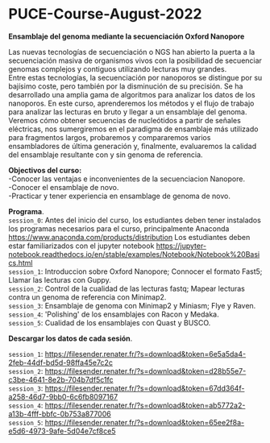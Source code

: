 # PUCE-Course-August-2022

**Ensamblaje del genoma mediante la secuenciación Oxford Nanopore**

Las nuevas tecnologías de secuenciación o NGS han abierto la puerta a la secuenciación masiva de organismos vivos con la posibilidad de secuenciar genomas complejos y contiguos utilizando lecturas muy grandes.  
Entre estas tecnologías, la secuenciación por nanoporos se distingue por su bajísimo coste, pero también por la disminución de su precisión. Se ha desarrollado una amplia gama de algoritmos para analizar los datos de los nanoporos.
En este curso, aprenderemos los métodos y el flujo de trabajo para analizar las lecturas en bruto y llegar a un ensamblaje del genoma.  
Veremos cómo obtener secuencias de nucleótidos a partir de señales eléctricas, nos sumergiremos en el paradigma de ensamblaje más utilizado para fragmentos largos, probaremos y compararemos varios ensambladores de última generación y, finalmente, evaluaremos la calidad del ensamblaje resultante con y sin genoma de referencia.

**Objectivos del curso:**  
-Conocer las ventajas e inconvenientes de la secuenciacion Nanopore.  
-Conocer el ensamblaje de novo.  
-Practicar y tener experiencia en ensamblage de genoma de novo.  


**Programa**.  
`session_0`: Antes del inicio del curso, los estudiantes deben tener instalados los programas necesarios para el curso, principalmente Anaconda https://www.anaconda.com/products/distribution Los estudiantes deben estar familiarizados con el jupyter notebook https://jupyter-notebook.readthedocs.io/en/stable/examples/Notebook/Notebook%20Basics.html  
`session_1`: Introduccion sobre Oxford Nanopore; Connocer el formato Fast5; Llamar las lecturas con Guppy.  
`session_2`: Control de la cualidad de las lecturas fastq; Mapear lecturas contra un genoma de referencia con Minimap2.  
`session_3`: Ensamblaje de genoma con Minimap2 y Miniasm; Flye y Raven.  
`session_4`: 'Polishing' de los ensamblajes con Racon y Medaka.  
`session_5`: Cualidad de los ensamblajes con Quast y BUSCO.  

**Descargar los datos de cada sesión**.  

`session_1`: https://filesender.renater.fr/?s=download&token=6e5a5da4-2feb-44df-bd5d-98ffa45e7c2c     
`session_2`: https://filesender.renater.fr/?s=download&token=d28b55e7-c3be-4641-8e2b-704b7df5c1fc  
`session_3`: https://filesender.renater.fr/?s=download&token=67dd364f-a258-46d7-9bb0-6c6fb8097167   
`session_4`: https://filesender.renater.fr/?s=download&token=ab5772a2-a13b-4fff-bbfc-0b753a877006    
`session_5`: https://filesender.renater.fr/?s=download&token=65ee2f8a-e5d6-4973-9afe-5d04e7cf8ce5     




